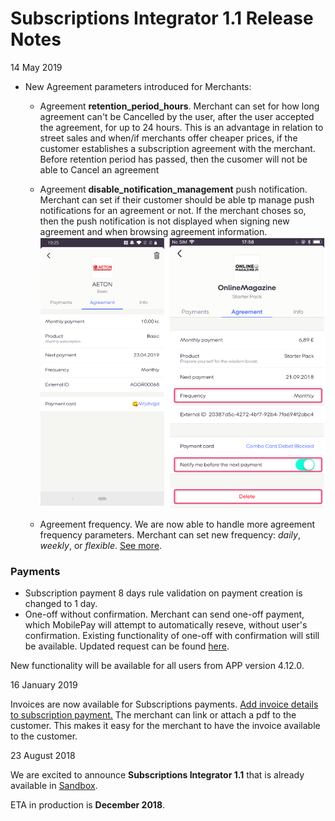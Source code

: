 # Subscriptions Integrator 1.1 Release Notes

<div class='post-date'>14 May 2019</div>

- New Agreement parameters introduced for Merchants:
  - Agreement **retention_period_hours**. Merchant can set for how long agreement can't be Cancelled by the user, after the user accepted the agreement, for up to 24 hours. This is an advantage in relation to street sales and when/if merchants offer cheaper prices, if the customer establishes a subscription agreement with the merchant. Before retention period has passed, then the cusomer will not be able to Cancel an agreement	
  - Agreement **disable_notification_management** push notification. Merchant can set if their customer should be able tp manage push notifications for an agreement or not. If the merchant choses so, then the push notification is not displayed when signing new agreement and when browsing agreement information. 
  [![](assets/images/pushnotification.png)](assets/images/pushnotification.png)

  - Agreement frequency. We are now able to handle more agreement frequency parameters. Merchant can set new frequency: *daily*, *weekly*, or *flexible*. [See more](agreement#request-parameters).
  
 ### Payments 
- Subscription payment 8 days rule validation on payment creation is changed to 1 day.
- One-off without confirmation. Merchant can send one-off payment, which MobilePay will attempt to automatically reseve, without user's confirmation. Existing functionality of one-off with confirmation will still be available. Updated request can be found [here](oneoffs#request-one-off-payment-on-an-existing-agreement).


New functionality will be available for all users from APP version 4.12.0.

<div class='post-date'>16 January 2019</div>

Invoices are now available for Subscriptions payments. [Add invoice details to subscription payment.](invoice)
The merchant can link or attach a pdf to the customer. This makes it easy for the merchant to have the invoice available to the customer. 

<div class='post-date'>23 August 2018</div>

We are excited to announce **Subscriptions Integrator 1.1** that is already available in [Sandbox](https://sandbox-developer.mobilepay.dk/).

ETA in production is **December 2018**.
